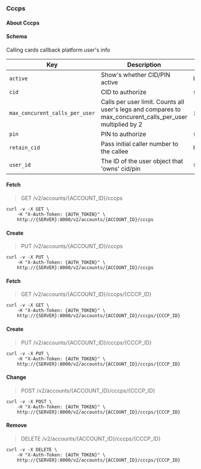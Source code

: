 ### Cccps

#### About Cccps

#### Schema

Calling cards callback platform user's info

Key | Description | Type | Default | Required
--- | ----------- | ---- | ------- | --------
`active` | Show's whether CID/PIN active | `boolean` | `false` | `false`
`cid` | CID to authorize | `string` |   | `false`
`max_concurent_calls_per_user` | Calls per user limit. Counts all user's legs and compares to max_concurent_calls_per_user multiplied by 2 | `integer` |   | `false`
`pin` | PIN to authorize | `string` |   | `false`
`retain_cid` | Pass initial caller number to the callee | `boolean` |   | `false`
`user_id` | The ID of the user object that 'owns' cid/pin | `string(32)` |   | `false`




#### Fetch

> GET /v2/accounts/{ACCOUNT_ID}/cccps

```shell
curl -v -X GET \
    -H "X-Auth-Token: {AUTH_TOKEN}" \
    http://{SERVER}:8000/v2/accounts/{ACCOUNT_ID}/cccps
```

#### Create

> PUT /v2/accounts/{ACCOUNT_ID}/cccps

```shell
curl -v -X PUT \
    -H "X-Auth-Token: {AUTH_TOKEN}" \
    http://{SERVER}:8000/v2/accounts/{ACCOUNT_ID}/cccps
```

#### Fetch

> GET /v2/accounts/{ACCOUNT_ID}/cccps/{CCCP_ID}

```shell
curl -v -X GET \
    -H "X-Auth-Token: {AUTH_TOKEN}" \
    http://{SERVER}:8000/v2/accounts/{ACCOUNT_ID}/cccps/{CCCP_ID}
```

#### Create

> PUT /v2/accounts/{ACCOUNT_ID}/cccps/{CCCP_ID}

```shell
curl -v -X PUT \
    -H "X-Auth-Token: {AUTH_TOKEN}" \
    http://{SERVER}:8000/v2/accounts/{ACCOUNT_ID}/cccps/{CCCP_ID}
```

#### Change

> POST /v2/accounts/{ACCOUNT_ID}/cccps/{CCCP_ID}

```shell
curl -v -X POST \
    -H "X-Auth-Token: {AUTH_TOKEN}" \
    http://{SERVER}:8000/v2/accounts/{ACCOUNT_ID}/cccps/{CCCP_ID}
```

#### Remove

> DELETE /v2/accounts/{ACCOUNT_ID}/cccps/{CCCP_ID}

```shell
curl -v -X DELETE \
    -H "X-Auth-Token: {AUTH_TOKEN}" \
    http://{SERVER}:8000/v2/accounts/{ACCOUNT_ID}/cccps/{CCCP_ID}
```

